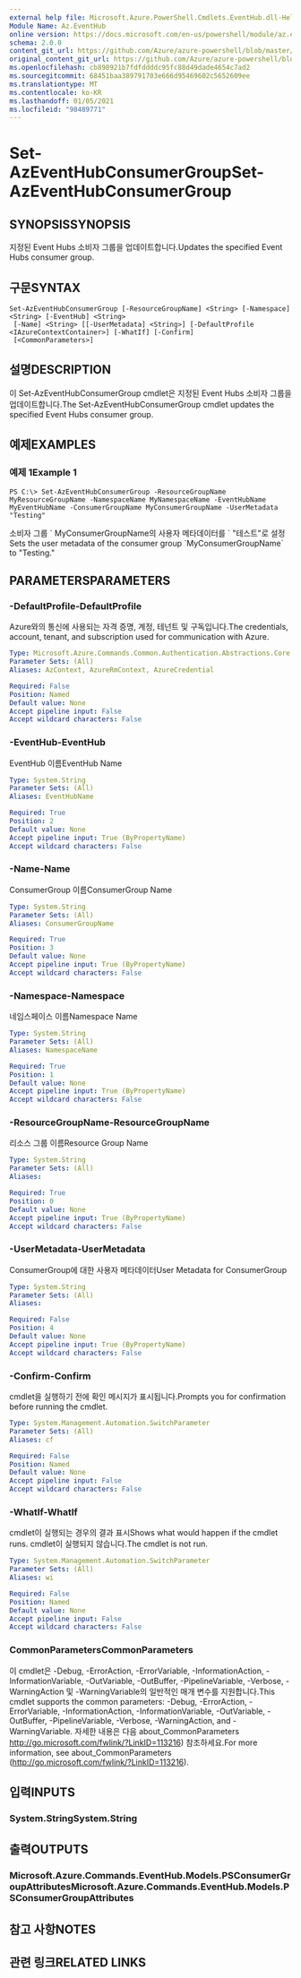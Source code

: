 ```yaml
---
external help file: Microsoft.Azure.PowerShell.Cmdlets.EventHub.dll-Help.xml
Module Name: Az.EventHub
online version: https://docs.microsoft.com/en-us/powershell/module/az.eventhub/set-azeventhubconsumergroup
schema: 2.0.0
content_git_url: https://github.com/Azure/azure-powershell/blob/master/src/EventHub/EventHub/help/Set-AzEventHubConsumerGroup.md
original_content_git_url: https://github.com/Azure/azure-powershell/blob/master/src/EventHub/EventHub/help/Set-AzEventHubConsumerGroup.md
ms.openlocfilehash: cb898921b7fdfddddc95fc88d49dade4654c7ad2
ms.sourcegitcommit: 68451baa389791703e666d95469602c5652609ee
ms.translationtype: MT
ms.contentlocale: ko-KR
ms.lasthandoff: 01/05/2021
ms.locfileid: "98489771"
---
```

# <span data-ttu-id="db881-101">Set-AzEventHubConsumerGroup</span><span class="sxs-lookup"><span data-stu-id="db881-101">Set-AzEventHubConsumerGroup</span></span>

## <span data-ttu-id="db881-102">SYNOPSIS</span><span class="sxs-lookup"><span data-stu-id="db881-102">SYNOPSIS</span></span>
<span data-ttu-id="db881-103">지정된 Event Hubs 소비자 그룹을 업데이트합니다.</span><span class="sxs-lookup"><span data-stu-id="db881-103">Updates the specified Event Hubs consumer group.</span></span>

## <span data-ttu-id="db881-104">구문</span><span class="sxs-lookup"><span data-stu-id="db881-104">SYNTAX</span></span>

```
Set-AzEventHubConsumerGroup [-ResourceGroupName] <String> [-Namespace] <String> [-EventHub] <String>
 [-Name] <String> [[-UserMetadata] <String>] [-DefaultProfile <IAzureContextContainer>] [-WhatIf] [-Confirm]
 [<CommonParameters>]
```

## <span data-ttu-id="db881-105">설명</span><span class="sxs-lookup"><span data-stu-id="db881-105">DESCRIPTION</span></span>
<span data-ttu-id="db881-106">이 Set-AzEventHubConsumerGroup cmdlet은 지정된 Event Hubs 소비자 그룹을 업데이트합니다.</span><span class="sxs-lookup"><span data-stu-id="db881-106">The Set-AzEventHubConsumerGroup cmdlet updates the specified Event Hubs consumer group.</span></span>

## <span data-ttu-id="db881-107">예제</span><span class="sxs-lookup"><span data-stu-id="db881-107">EXAMPLES</span></span>

### <span data-ttu-id="db881-108">예제 1</span><span class="sxs-lookup"><span data-stu-id="db881-108">Example 1</span></span>
```
PS C:\> Set-AzEventHubConsumerGroup -ResourceGroupName MyResourceGroupName -NamespaceName MyNamespaceName -EventHubName MyEventHubName -ConsumerGroupName MyConsumerGroupName -UserMetadata "Testing"
```

<span data-ttu-id="db881-109">소비자 그룹 \` MyConsumerGroupName의 사용자 메타데이터를 \` "테스트"로 설정</span><span class="sxs-lookup"><span data-stu-id="db881-109">Sets the user metadata of the consumer group \`MyConsumerGroupName\` to "Testing."</span></span>

## <span data-ttu-id="db881-110">PARAMETERS</span><span class="sxs-lookup"><span data-stu-id="db881-110">PARAMETERS</span></span>

### <span data-ttu-id="db881-111">-DefaultProfile</span><span class="sxs-lookup"><span data-stu-id="db881-111">-DefaultProfile</span></span>
<span data-ttu-id="db881-112">Azure와의 통신에 사용되는 자격 증명, 계정, 테넌트 및 구독입니다.</span><span class="sxs-lookup"><span data-stu-id="db881-112">The credentials, account, tenant, and subscription used for communication with Azure.</span></span>

```yaml
Type: Microsoft.Azure.Commands.Common.Authentication.Abstractions.Core.IAzureContextContainer
Parameter Sets: (All)
Aliases: AzContext, AzureRmContext, AzureCredential

Required: False
Position: Named
Default value: None
Accept pipeline input: False
Accept wildcard characters: False
```

### <span data-ttu-id="db881-113">-EventHub</span><span class="sxs-lookup"><span data-stu-id="db881-113">-EventHub</span></span>
<span data-ttu-id="db881-114">EventHub 이름</span><span class="sxs-lookup"><span data-stu-id="db881-114">EventHub Name</span></span>

```yaml
Type: System.String
Parameter Sets: (All)
Aliases: EventHubName

Required: True
Position: 2
Default value: None
Accept pipeline input: True (ByPropertyName)
Accept wildcard characters: False
```

### <span data-ttu-id="db881-115">-Name</span><span class="sxs-lookup"><span data-stu-id="db881-115">-Name</span></span>
<span data-ttu-id="db881-116">ConsumerGroup 이름</span><span class="sxs-lookup"><span data-stu-id="db881-116">ConsumerGroup Name</span></span>

```yaml
Type: System.String
Parameter Sets: (All)
Aliases: ConsumerGroupName

Required: True
Position: 3
Default value: None
Accept pipeline input: True (ByPropertyName)
Accept wildcard characters: False
```

### <span data-ttu-id="db881-117">-Namespace</span><span class="sxs-lookup"><span data-stu-id="db881-117">-Namespace</span></span>
<span data-ttu-id="db881-118">네임스페이스 이름</span><span class="sxs-lookup"><span data-stu-id="db881-118">Namespace Name</span></span>

```yaml
Type: System.String
Parameter Sets: (All)
Aliases: NamespaceName

Required: True
Position: 1
Default value: None
Accept pipeline input: True (ByPropertyName)
Accept wildcard characters: False
```

### <span data-ttu-id="db881-119">-ResourceGroupName</span><span class="sxs-lookup"><span data-stu-id="db881-119">-ResourceGroupName</span></span>
<span data-ttu-id="db881-120">리소스 그룹 이름</span><span class="sxs-lookup"><span data-stu-id="db881-120">Resource Group Name</span></span>

```yaml
Type: System.String
Parameter Sets: (All)
Aliases:

Required: True
Position: 0
Default value: None
Accept pipeline input: True (ByPropertyName)
Accept wildcard characters: False
```

### <span data-ttu-id="db881-121">-UserMetadata</span><span class="sxs-lookup"><span data-stu-id="db881-121">-UserMetadata</span></span>
<span data-ttu-id="db881-122">ConsumerGroup에 대한 사용자 메타데이터</span><span class="sxs-lookup"><span data-stu-id="db881-122">User Metadata for ConsumerGroup</span></span>

```yaml
Type: System.String
Parameter Sets: (All)
Aliases:

Required: False
Position: 4
Default value: None
Accept pipeline input: True (ByPropertyName)
Accept wildcard characters: False
```

### <span data-ttu-id="db881-123">-Confirm</span><span class="sxs-lookup"><span data-stu-id="db881-123">-Confirm</span></span>
<span data-ttu-id="db881-124">cmdlet을 실행하기 전에 확인 메시지가 표시됩니다.</span><span class="sxs-lookup"><span data-stu-id="db881-124">Prompts you for confirmation before running the cmdlet.</span></span>

```yaml
Type: System.Management.Automation.SwitchParameter
Parameter Sets: (All)
Aliases: cf

Required: False
Position: Named
Default value: None
Accept pipeline input: False
Accept wildcard characters: False
```

### <span data-ttu-id="db881-125">-WhatIf</span><span class="sxs-lookup"><span data-stu-id="db881-125">-WhatIf</span></span>
<span data-ttu-id="db881-126">cmdlet이 실행되는 경우의 결과 표시</span><span class="sxs-lookup"><span data-stu-id="db881-126">Shows what would happen if the cmdlet runs.</span></span>
<span data-ttu-id="db881-127">cmdlet이 실행되지 않습니다.</span><span class="sxs-lookup"><span data-stu-id="db881-127">The cmdlet is not run.</span></span>

```yaml
Type: System.Management.Automation.SwitchParameter
Parameter Sets: (All)
Aliases: wi

Required: False
Position: Named
Default value: None
Accept pipeline input: False
Accept wildcard characters: False
```

### <span data-ttu-id="db881-128">CommonParameters</span><span class="sxs-lookup"><span data-stu-id="db881-128">CommonParameters</span></span>
<span data-ttu-id="db881-129">이 cmdlet은 -Debug, -ErrorAction, -ErrorVariable, -InformationAction, -InformationVariable, -OutVariable, -OutBuffer, -PipelineVariable, -Verbose, -WarningAction 및 -WarningVariable의 일반적인 매개 변수를 지원합니다.</span><span class="sxs-lookup"><span data-stu-id="db881-129">This cmdlet supports the common parameters: -Debug, -ErrorAction, -ErrorVariable, -InformationAction, -InformationVariable, -OutVariable, -OutBuffer, -PipelineVariable, -Verbose, -WarningAction, and -WarningVariable.</span></span> <span data-ttu-id="db881-130">자세한 내용은 다음 about_CommonParameters http://go.microsoft.com/fwlink/?LinkID=113216) 참조하세요.</span><span class="sxs-lookup"><span data-stu-id="db881-130">For more information, see about_CommonParameters (http://go.microsoft.com/fwlink/?LinkID=113216).</span></span>

## <span data-ttu-id="db881-131">입력</span><span class="sxs-lookup"><span data-stu-id="db881-131">INPUTS</span></span>

### <span data-ttu-id="db881-132">System.String</span><span class="sxs-lookup"><span data-stu-id="db881-132">System.String</span></span>

## <span data-ttu-id="db881-133">출력</span><span class="sxs-lookup"><span data-stu-id="db881-133">OUTPUTS</span></span>

### <span data-ttu-id="db881-134">Microsoft.Azure.Commands.EventHub.Models.PSConsumerGroupAttributes</span><span class="sxs-lookup"><span data-stu-id="db881-134">Microsoft.Azure.Commands.EventHub.Models.PSConsumerGroupAttributes</span></span>

## <span data-ttu-id="db881-135">참고 사항</span><span class="sxs-lookup"><span data-stu-id="db881-135">NOTES</span></span>

## <span data-ttu-id="db881-136">관련 링크</span><span class="sxs-lookup"><span data-stu-id="db881-136">RELATED LINKS</span></span>
